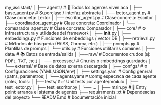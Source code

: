 my_assistant/
│
├── agents/                   # 🧩 Todos los agentes viven acá
│   ├── base_agent.py          # Superclase / interfaz abstracta
│   ├── lector_agent.py        # Clase concreta: Lector
│   ├── escritor_agent.py      # Clase concreta: Escritor
│   ├── coordinador_agent.py   # Clase concreta: Coordinador
│   └── comparador_agent.py    # Clase concreta: Comparador
│
├── core/                     # ⚙️ Infraestructura y utilidades del framework
│   ├── __init__.py
│   ├── embeddings.py          # Funciones de embeddings / vector DB
│   ├── retrieval.py           # Métodos de búsqueda (FAISS, Chroma, etc.)
│   ├── prompts.py             # Plantillas de prompts
│   └── utils.py               # Funciones utilitarias comunes
│
├── data/                     # 📚 Datos de entrada/salida
│   ├── raw/                   # Documentos crudos (ej: PDFs, TXT, etc.)
│   ├── processed/             # Chunks o embeddings guardados
│   └── external/              # Base de datos externa descargada
│
├── configs/                  # ⚙️ Configuraciones (YAML/JSON/env)
│   ├── settings.yaml          # Config general (paths, parámetros)
│   └── agents.yaml            # Config específica de cada agente (roles, tools)
│
├── tests/                    # ✅ Unit tests por agente/módulo
│   ├── test_lector.py
│   ├── test_escritor.py
│   └── ...
│
├── main.py                   # 🚀 Entry point: arranca el sistema de agentes
├── requirements.txt           # Dependencias del proyecto
└── README.md                  # Documentación inicial
